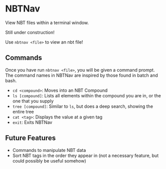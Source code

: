 # NBTNav
View NBT files within a terminal window.

Still under construction!

Use `nbtnav <file>` to view an nbt file!

## Commands
Once you have run `nbtnav <file>`, you will be given a command prompt. 
The command names in NBTNav are inspired by those found in batch and bash.

* `cd <compound>`: Moves into an NBT Compound
* `ls [compound]`: Lists all elements within the compound you are in, or the one that you supply
* `tree [compound]`: Similar to `ls`, but does a deep search, showing the entire tree
* `cat <tag>`: Displays the value at a given tag
* `exit`: Exits NBTNav

## Future Features
* Commands to manipulate NBT data
* Sort NBT tags in the order they appear in (not a necessary feature, but could possibly be useful somehow)

